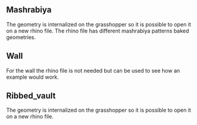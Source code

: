 ## Mashrabiya
The geometry is internalized on the grasshopper so it is possible to open it on a new rhino file. The rhino file has different mashrabiya patterns baked geometries.

## Wall
For the wall the rhino file is not needed but can be used to see how an example would work.

## Ribbed_vault
The geometry is internalized on the grasshopper so it is possible to open it on a new rhino file.